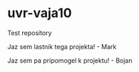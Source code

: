 # uvr-vaja10
Test repository

Jaz sem lastnik tega projekta! - Mark

Jaz sem pa pripomogel k projektu! - Bojan
